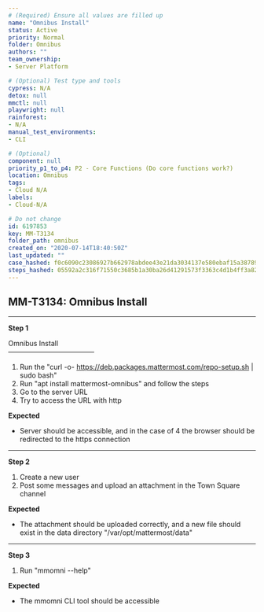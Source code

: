 ```yaml
---
# (Required) Ensure all values are filled up
name: "Omnibus Install"
status: Active
priority: Normal
folder: Omnibus
authors: ""
team_ownership: 
- Server Platform

# (Optional) Test type and tools
cypress: N/A
detox: null
mmctl: null
playwright: null
rainforest: 
- N/A
manual_test_environments: 
- CLI

# (Optional)
component: null
priority_p1_to_p4: P2 - Core Functions (Do core functions work?)
location: Omnibus
tags: 
- Cloud N/A
labels: 
- Cloud-N/A

# Do not change
id: 6197853
key: MM-T3134
folder_path: omnibus
created_on: "2020-07-14T18:40:50Z"
last_updated: ""
case_hashed: f0c6090c23086927b662978abdee43e21da3034137e580ebaf15a38789c7890d8de6645a05109a1ba0b71215364a6a8d
steps_hashed: 05592a2c316f71550c3685b1a30ba26d41291573f3363c4d1b4ff3a828fbc09916ce81839789bf933cee993ee842947e
---
```


## MM-T3134: Omnibus Install

---

**Step 1**

Omnibus Install\
–––––––––––––––––––––––––

1. Run the "curl -o- <https://deb.packages.mattermost.com/repo-setup.sh> | sudo bash"
2. Run "apt install mattermost-omnibus" and follow the steps
3. Go to the server URL
4. Try to access the URL with http

**Expected**

- Server should be accessible, and in the case of 4 the browser should be redirected to the https connection

---

**Step 2**

1. Create a new user
2. Post some messages and upload an attachment in the Town Square channel

**Expected**

- The attachment should be uploaded correctly, and a new file should exist in the data directory "/var/opt/mattermost/data"

---

**Step 3**

1. Run "mmomni --help"

**Expected**

- The mmomni CLI tool should be accessible
